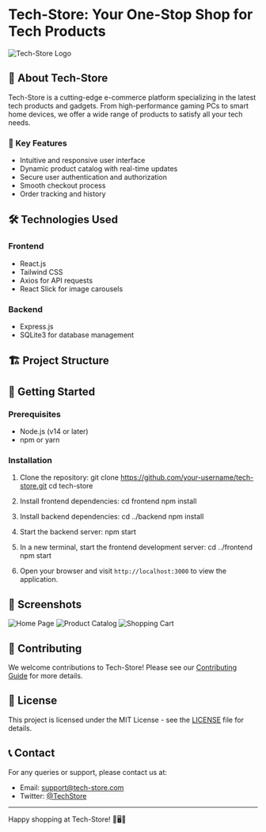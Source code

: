 # Tech-Store: Your One-Stop Shop for Tech Products

![Tech-Store Logo](path/to/your/logo.png)

## 📱 About Tech-Store

Tech-Store is a cutting-edge e-commerce platform specializing in the latest tech products and gadgets. From high-performance gaming PCs to smart home devices, we offer a wide range of products to satisfy all your tech needs.

### 🚀 Key Features

- Intuitive and responsive user interface
- Dynamic product catalog with real-time updates
- Secure user authentication and authorization
- Smooth checkout process
- Order tracking and history

## 🛠 Technologies Used

### Frontend
- React.js
- Tailwind CSS
- Axios for API requests
- React Slick for image carousels

### Backend
- Express.js
- SQLite3 for database management

## 🏗 Project Structure

## 🚀 Getting Started

### Prerequisites
- Node.js (v14 or later)
- npm or yarn

### Installation

1. Clone the repository:
git clone https://github.com/your-username/tech-store.git
cd tech-store

2. Install frontend dependencies:
cd frontend
npm install

3. Install backend dependencies:
cd ../backend
npm install

4. Start the backend server:
npm start

5. In a new terminal, start the frontend development server:
cd ../frontend
npm start

6. Open your browser and visit `http://localhost:3000` to view the application.

## 📸 Screenshots

![Home Page](path/to/homepage-screenshot.png)
![Product Catalog](path/to/product-catalog-screenshot.png)
![Shopping Cart](path/to/shopping-cart-screenshot.png)

## 🤝 Contributing

We welcome contributions to Tech-Store! Please see our [Contributing Guide](CONTRIBUTING.md) for more details.

## 📜 License

This project is licensed under the MIT License - see the [LICENSE](LICENSE) file for details.

## 📞 Contact

For any queries or support, please contact us at:
- Email: support@tech-store.com
- Twitter: [@TechStore](https://twitter.com/TechStore)

---

Happy shopping at Tech-Store! 🛒🖥️📱